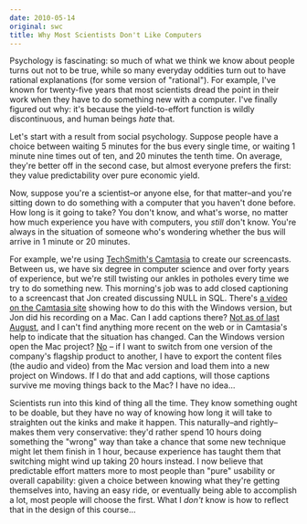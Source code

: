 ```yaml
---
date: 2010-05-14
original: swc
title: Why Most Scientists Don't Like Computers
---
```

<p>Psychology is fascinating: so much of what we think we know about people turns out not to be true, while so many everyday oddities turn out to have rational explanations (for some version of "rational"). For example, I've known for twenty-five years that most scientists dread the point in their work when they have to do something new with a computer. I've finally figured out why: it's because the yield-to-effort function is wildly discontinuous, and human beings <em>hate</em> that.</p>
<p>Let's start with a result from social psychology. Suppose people have a choice between waiting 5 minutes for the bus every single time, or waiting 1 minute nine times out of ten, and 20 minutes the tenth time. On average, they're better off in the second case, but almost everyone prefers the first: they value predictability over pure economic yield.</p>
<p>Now, suppose you're a scientist–or anyone else, for that matter–and you're sitting down to do something with a computer that you haven't done before. How long is it going to take? You don't know, and what's worse, no matter how much experience you have with computers, you <em>still</em> don't know. You're always in the situation of someone who's wondering whether the bus will arrive in 1 minute or 20 minutes.</p>
<p>For example, we're using <a href="http://www.techsmith.com/camtasia.asp">TechSmith's Camtasia</a> to create our screencasts. Between us, we have six degree in computer science and over forty years of experience, but we're still twisting our ankles in potholes every time we try to do something new. This morning's job was to add closed captioning to a screencast that Jon created discussing NULL in SQL. There's <a href="http://www.techsmith.com/learn/camtasia/5/editing/add-captions.asp">a video on the Camtasia site</a> showing how to do this with the Windows version, but Jon did his recording on a Mac. Can I add captions there? <a href="http://edublog.techsmith.com/2009/08/camtasia-for-the-mac-is-here.html#comment-445560">Not as of last August</a>, and I can't find anything more recent on the web or in Camtasia's help to indicate that the situation has changed. Can the Windows version open the Mac project? <a href="http://techsmith.custhelp.com/cgi-bin/techsmith.cfg/php/enduser/std_adp.php?p_faqid=2188">No</a> – if I want to switch from one version of the company's flagship product to another, I have to export the content files (the audio and video) from the Mac version and load them into a new project on Windows. If I do that and add captions, will those captions survive me moving things back to the Mac? I have no idea…</p>
<p>Scientists run into this kind of thing all the time. They know something ought to be doable, but they have no way of knowing how long it will take to straighten out the kinks and make it happen. This naturally–and rightly–makes them very conservative: they'd rather spend 10 hours doing something the "wrong" way than take a chance that some new technique might let them finish in 1 hour, because experience has taught them that switching might wind up taking 20 hours instead. I now believe that predictable effort matters more to most people than "pure" usability or overall capability: given a choice between knowing what they're getting themselves into, having an easy ride, or eventually being able to accomplish a lot, most people will choose the first. What I <em>don't</em> know is how to reflect that in the design of this course…</p>
